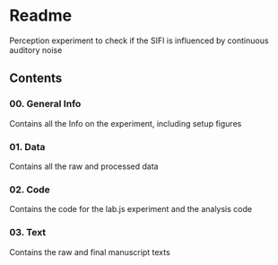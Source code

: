 # Readme
Perception experiment to check if the SIFI is influenced by continuous auditory noise

## Contents

### 00. General Info
Contains all the Info on the experiment, including setup figures

### 01. Data
Contains all the raw and processed data

### 02. Code
Contains the code for the lab.js experiment and the analysis code

### 03. Text
Contains the raw and final manuscript texts
